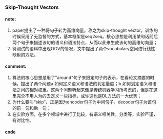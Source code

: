 ### Skip-Thought Vectors

#### note:
1. paper提出了一种将句子转为高维向量，称之为skip-thought vector。训练的时候采用了无监督的方式，基本框架是seq2seq。核心思想是利用某句话前后两个句子来描述该句的语义和语法特点，从而以此来生成该句的高维句向量；
2. 待测试的语料中出现OOV的情况，文中提出了两个vocabulary空间进行线性映射的方法。

#### comment:
1. 算法的核心思想是用了"around"句子来限定句子的表示，在看论文摘要的时候，提出了两个问题a.如何定义语义和语法的判定量度；b.如何划定语义和语法之间的相对权重。这两个问题听起来像是传统机器学习所考虑的，但是在这里完全不用人为的去定义一些指标，或许这也是DL方法的一大优势；
2. 为什么要叫“skip”，正是因为encoder句子为中间句子，decoder句子为该句的前一句和后一句；
3. 在实验方面，在多个领域中进行了比较，有语义相关性，分类等，实验严谨，有对比性。

#### [code](https://github.com/tensorflow/models/tree/master/skip_thoughts)
